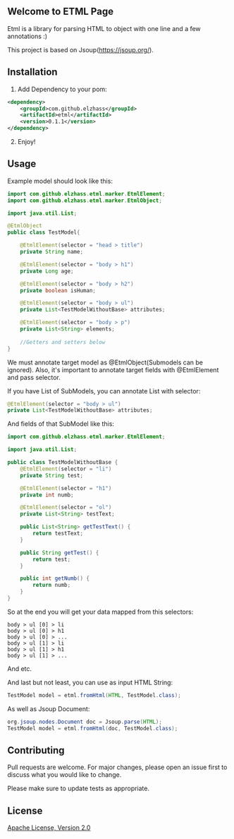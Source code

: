 ## Welcome to ETML Page

Etml is a library for parsing HTML to object with one line and a few annotations :)
 
This project is based on Jsoup(https://jsoup.org/).

## Installation
1. Add Dependency to your pom:

```xml
<dependency>
	<groupId>com.github.elzhass</groupId>
	<artifactId>etml</artifactId>
	<version>0.1.1</version>
</dependency>
```
2. Enjoy!

## Usage

Example model should look like this:
```java
import com.github.elzhass.etml.marker.EtmlElement;
import com.github.elzhass.etml.marker.EtmlObject;

import java.util.List;

@EtmlObject
public class TestModel{

    @EtmlElement(selector = "head > title")
    private String name;

    @EtmlElement(selector = "body > h1")
    private Long age;

    @EtmlElement(selector = "body > h2")
    private boolean isHuman;

    @EtmlElement(selector = "body > ul")
    private List<TestModelWithoutBase> attributes;

    @EtmlElement(selector = "body > p")
    private List<String> elements;
    
    //Getters and setters below
}
```
We must annotate target model as @EtmlObject(Submodels can be ignored).
Also, it's important to annotate target fields with @EtmlElement and pass selector.

If you have List of SubModels, you can annotate List with selector:
```java
@EtmlElement(selector = "body > ul")
private List<TestModelWithoutBase> attributes;
```
And fields of that SubModel like this:
```java 
import com.github.elzhass.etml.marker.EtmlElement;

import java.util.List;

public class TestModelWithoutBase {
    @EtmlElement(selector = "li")
    private String test;

    @EtmlElement(selector = "h1")
    private int numb;

    @EtmlElement(selector = "ol")
    private List<String> testText;

    public List<String> getTestText() {
        return testText;
    }

    public String getTest() {
        return test;
    }

    public int getNumb() {
        return numb;
    }
}
```
So at the end you will get your data mapped from this selectors: 
```
body > ul [0] > li
body > ul [0] > h1
body > ul [0] > ...
body > ul [1] > li
body > ul [1] > h1
body > ul [1] > ...
```
And etc.

And last but not least, you can use as input HTML String: 

```java
TestModel model = etml.fromHtml(HTML, TestModel.class);
```

As well as Jsoup Document:
```java
org.jsoup.nodes.Document doc = Jsoup.parse(HTML);
TestModel model = etml.fromHtml(doc, TestModel.class);
```

## Contributing
Pull requests are welcome. For major changes, please open an issue first to discuss what you would like to change.

Please make sure to update tests as appropriate.

## License
[Apache License, Version 2.0](http://www.apache.org/licenses/LICENSE-2.0)
